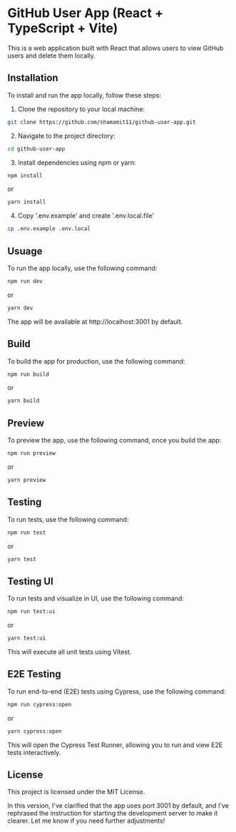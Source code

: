 # GitHub User App (React + TypeScript + Vite)

This is a web application built with React that allows users to view GitHub users and delete them locally.

## Installation

To install and run the app locally, follow these steps:

1. Clone the repository to your local machine:

```bash
git clone https://github.com/shamamit11/github-user-app.git
```

2. Navigate to the project directory:

```bash
cd github-user-app
```

3. Install dependencies using npm or yarn:

```bash
npm install
```

or

```bash
yarn install
```

4. Copy '.env.example' and create '.env.local.file'

```bash
cp .env.example .env.local
```

## Usuage

To run the app locally, use the following command:

```bash
npm run dev
```

or

```bash
yarn dev
```

The app will be available at http://localhost:3001 by default.

## Build

To build the app for production, use the following command:

```bash
npm run build
```

or

```bash
yarn build
```

## Preview

To preview the app, use the following command, once you build the app:

```bash
npm run preview
```

or

```bash
yarn preview
```

## Testing

To run tests, use the following command:

```bash
npm run test
```

or

```bash
yarn test
```

## Testing UI

To run tests and visualize in UI, use the following command:

```bash
npm run test:ui
```

or

```bash
yarn test:ui
```

This will execute all unit tests using Vitest.

## E2E Testing

To run end-to-end (E2E) tests using Cypress, use the following command:

```bash
npm run cypress:open
```

or

```bash
yarn cypress:open
```

This will open the Cypress Test Runner, allowing you to run and view E2E tests interactively.

## License

This project is licensed under the MIT License.

In this version, I've clarified that the app uses port 3001 by default, and I've rephrased the instruction for starting the development server to make it clearer. Let me know if you need further adjustments!
